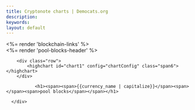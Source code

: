 ```yaml
---
title: Cryptonote charts | Democats.org
description: 
keywords: 
layout: default
---
```


<div class="container" ng-controller="BlockchainChartsCtl">
   <noscript></noscript>
   <div class="main-app-container">
      <div class="container">
         <%= render 'blockchain-links' %>
         <section class="blockchain">
            <div>
               <%= render 'pool-blocks-header' %>

        <div class="row">
            <highchart id="chart1" config="chartConfig" class="span6"></highchart>
        </div>

               <h1><span><span>{{currency_name | capitalize}}</span><span> </span><span>pool blocks</span></span></h1>

      </div>
   </div>
</div>

<script src="/js/scripts.js"></script>
<script src="/js/app.js"></script>